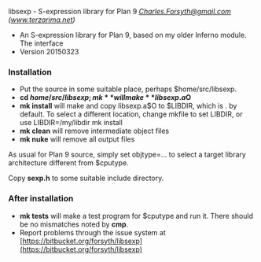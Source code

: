 libsexp - S-expression library for Plan 9
*Charles.Forsyth@gmail.com (www.terzarima.net)*

* An S-expression library for Plan 9, based on my older Inferno module.
  The interface 
* Version 20150323

### Installation ###

* Put the source in some suitable place, perhaps $home/src/libsexp.
* **cd $home/src/libsexp; mk** 
  will make **libsexp.a$O**
* **mk install**
  will make and copy libsexp.a$O to $LIBDIR, which is . by default.
  To select a different location, change mkfile to set LIBDIR, or use LIBDIR=/my/libdir mk install
* **mk clean**
  will remove intermediate object files
* **mk nuke**
  will remove all output files

As usual for Plan 9 source, simply set objtype=... to select a target library architecture different from $cputype.

Copy **sexp.h** to some suitable include directory.

### After installation ###

* **mk tests**
  will make a test program for $cputype and run it. There should be no mismatches noted by **cmp**.
* Report problems through the issue system at [https://bitbucket.org/forsyth/libsexp](https://bitbucket.org/forsyth/libsexp)